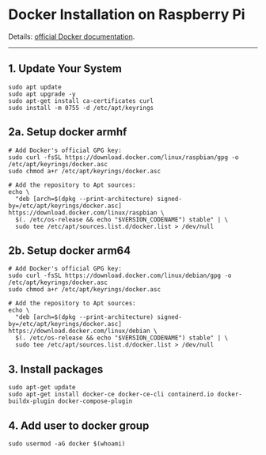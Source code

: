 # Docker Installation on Raspberry Pi
Details: [official Docker documentation](https://docs.docker.com/engine/install/debian/).

---

## 1. Update Your System

```
sudo apt update
sudo apt upgrade -y
sudo apt-get install ca-certificates curl
sudo install -m 0755 -d /etc/apt/keyrings
```

## 2a. Setup docker armhf

```
# Add Docker's official GPG key:
sudo curl -fsSL https://download.docker.com/linux/raspbian/gpg -o /etc/apt/keyrings/docker.asc
sudo chmod a+r /etc/apt/keyrings/docker.asc

# Add the repository to Apt sources:
echo \
  "deb [arch=$(dpkg --print-architecture) signed-by=/etc/apt/keyrings/docker.asc] https://download.docker.com/linux/raspbian \
  $(. /etc/os-release && echo "$VERSION_CODENAME") stable" | \
  sudo tee /etc/apt/sources.list.d/docker.list > /dev/null
```

## 2b. Setup docker arm64

```
# Add Docker's official GPG key:
sudo curl -fsSL https://download.docker.com/linux/debian/gpg -o /etc/apt/keyrings/docker.asc
sudo chmod a+r /etc/apt/keyrings/docker.asc

# Add the repository to Apt sources:
echo \
  "deb [arch=$(dpkg --print-architecture) signed-by=/etc/apt/keyrings/docker.asc] https://download.docker.com/linux/debian \
  $(. /etc/os-release && echo "$VERSION_CODENAME") stable" | \
  sudo tee /etc/apt/sources.list.d/docker.list > /dev/null
```

## 3. Install packages
```
sudo apt-get update
sudo apt-get install docker-ce docker-ce-cli containerd.io docker-buildx-plugin docker-compose-plugin
```

## 4. Add user to docker group

```
sudo usermod -aG docker $(whoami)
```

